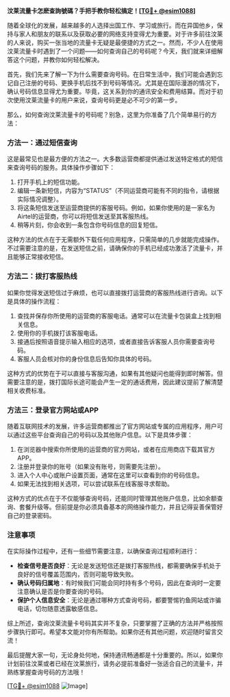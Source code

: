 **汶莱流量卡怎麽查詢號碼？手把手教你轻松搞定！[[TG💪+ @esim1088](https://t.me/s/esim1088)]**

随着全球化的发展，越来越多的人选择出国工作、学习或旅行。而在异国他乡，保持与家人和朋友的联系以及获取必要的网络支持变得尤为重要。对于许多前往汶莱的人来说，购买一张当地的流量卡无疑是最便捷的方式之一。然而，不少人在使用汶莱流量卡时遇到了一个问题——如何查询自己的号码呢？今天，我们就来详细解答这个问题，并教你如何轻松解决。

首先，我们先来了解一下为什么需要查询号码。在日常生活中，我们可能会遇到忘记自己注册的号码、更换手机后找不到号码等情况。尤其是在国际漫游的情况下，确认号码信息显得尤为重要。毕竟，这关系到你的通讯安全和费用结算。而对于初次使用汶莱流量卡的用户来说，查询号码更是必不可少的第一步。

那么，如何查询汶莱流量卡的号码呢？别急，这里为你准备了几个简单易行的方法：

### 方法一：通过短信查询

这是最常见也是最方便的方法之一。大多数运营商都提供通过发送特定格式的短信来查询号码的服务。具体操作步骤如下：

1. 打开手机上的短信功能。
2. 编辑一条新短信，内容为“STATUS”（不同运营商可能有不同的指令，请根据实际情况调整）。
3. 将这条短信发送至运营商提供的客服号码。例如，如果你使用的是一家名为Airtel的运营商，你可以将短信发送至其客服热线。
4. 稍等片刻，你会收到一条包含你号码信息的回复短信。

这种方法的优点在于无需额外下载任何应用程序，只需简单的几步就能完成操作。不过需要注意的是，在发送短信之前，请确保你的手机已经成功激活了流量卡，并且能够正常接收短信。

### 方法二：拨打客服热线

如果你觉得发送短信过于麻烦，也可以直接拨打运营商的客服热线进行咨询。以下是具体的操作流程：

1. 查找并保存你所使用的运营商的客服电话。通常可以在流量卡包装盒上找到相关信息。
2. 使用你的手机拨打该客服电话。
3. 接通后按照语音提示输入相应的选项，或者直接告诉客服人员你需要查询号码。
4. 客服人员会核对你的身份信息后告知你具体的号码。

这种方式的优势在于可以直接与客服沟通，如果有其他疑问也能得到即时解答。但需要注意的是，拨打国际长途可能会产生一定的通话费用，因此建议提前了解清楚相关收费标准。

### 方法三：登录官方网站或APP

随着互联网技术的发展，许多运营商都推出了官方网站或专属的应用程序，用户可以通过这些平台查询自己的号码以及其他账户信息。以下是具体步骤：

1. 在浏览器中搜索你所使用的运营商的官方网站，或者在应用商店下载其官方APP。
2. 注册并登录你的账号（如果没有账号，则需要先注册）。
3. 进入个人中心或账户设置页面，通常在这里可以查看到你的号码信息。
4. 如果无法找到相关选项，可以尝试联系在线客服寻求帮助。

这种方式的优点在于不仅能够查询号码，还能同时管理其他账户信息，比如余额查询、套餐升级等。但前提是你必须具备基本的网络操作能力，并且记得妥善保管好自己的登录密码。

### 注意事项

在实际操作过程中，还有一些细节需要注意，以确保查询过程顺利进行：

- **检查信号是否良好**：无论是发送短信还是拨打客服热线，都需要确保手机处于良好的信号覆盖范围内，否则可能导致失败。
- **确认号码归属地**：有时候我们可能会同时持有多个号码，因此在查询时一定要注意确认是否是你要查询的号码。
- **保护个人信息安全**：无论是通过哪种方式查询号码，都要警惕钓鱼网站或诈骗电话，切勿随意透露敏感信息。

综上所述，查询汶莱流量卡号码其实并不复杂，只要掌握了正确的方法并严格按照步骤执行即可。希望本文能对你有所帮助。如果你还有其他问题，欢迎随时留言交流！

最后提醒大家一句，无论身处何地，保持通讯畅通都是十分重要的。所以，如果你计划前往汶莱或者已经在汶莱旅行，请务必提前准备好一张适合自己的流量卡，并熟练掌握查询号码的方法哦！

[[TG💪+ @esim1088](https://t.me/s/esim1088) ![Image](https://i.postimg.cc/4NQfJmqS/Snipaste-2025-05-13-00-14-12.png)]